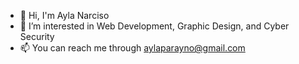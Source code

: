 - 👋 Hi, I'm Ayla Narciso 
- 👀 I’m interested in Web Development, Graphic Design, and Cyber Security
- 📫 You can reach me through aylaparayno@gmail.com 

<!---
icodeandcode/icodeandcode is a ✨ special ✨ repository because its `README.md` (this file) appears on your GitHub profile.
You can click the Preview link to take a look at your changes.
--->
